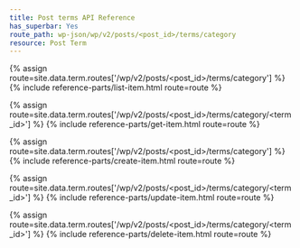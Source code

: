 ```yaml
---
title: Post terms API Reference
has_superbar: Yes
route_path: wp-json/wp/v2/posts/<post_id>/terms/category
resource: Post Term
---
```


{% assign route=site.data.term.routes['/wp/v2/posts/<post_id>/terms/category'] %}
{% include reference-parts/list-item.html route=route %}

{% assign route=site.data.term.routes['/wp/v2/posts/<post_id>/terms/category/<term_id>'] %}
{% include reference-parts/get-item.html route=route %}

{% assign route=site.data.term.routes['/wp/v2/posts/<post_id>/terms/category'] %}
{% include reference-parts/create-item.html route=route %}

{% assign route=site.data.term.routes['/wp/v2/posts/<post_id>/terms/category/<term_id>'] %}
{% include reference-parts/update-item.html route=route %}

{% assign route=site.data.term.routes['/wp/v2/posts/<post_id>/terms/category/<term_id>'] %}
{% include reference-parts/delete-item.html route=route %}
